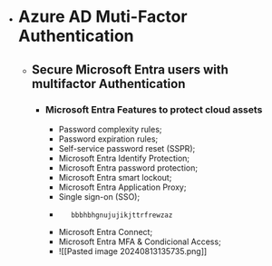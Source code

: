 - # Azure AD Muti-Factor Authentication 
	- ## Secure Microsoft Entra users with multifactor Authentication
		- ### Microsoft Entra Features to protect cloud assets
			- Password complexity rules;
			- Password expiration rules;
			- Self-service password reset (SSPR);
			- Microsoft  Entra Identify Protection;
			- Microsoft Entra password protection;
			- Microsoft Entra smart lockout;
			- Microsoft Entra Application Proxy;
			- Single sign-on (SSO);
			-        bbbhbhgnujujikjttrfrewzaz
			- Microsoft Entra Connect;
			- Microsoft Entra MFA & Condicional Access;
			- ![[Pasted image 20240813135735.png]]